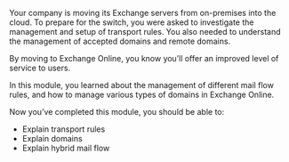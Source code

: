 Your company is moving its Exchange servers from on-premises into the cloud. To prepare for the switch, you were asked to investigate the management and setup of transport rules. You also needed to understand the management of accepted domains and remote domains.  

By moving to Exchange Online, you know you’ll offer an improved level of service to users. 

In this module, you learned about the management of different mail flow rules, and how to manage various types of domains in Exchange Online. 

Now you’ve completed this module, you should be able to:   

- Explain transport rules 
- Explain domains 
- Explain hybrid mail flow 